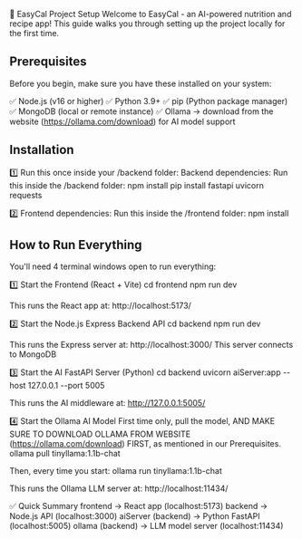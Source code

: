 🧠 EasyCal Project Setup
Welcome to EasyCal - an AI-powered nutrition and recipe app!
This guide walks you through setting up the project locally for the first time.

## Prerequisites
Before you begin, make sure you have these installed on your system:

✅ Node.js (v16 or higher)
✅ Python 3.9+
✅ pip (Python package manager)
✅ MongoDB (local or remote instance)
✅ Ollama → download from the website (https://ollama.com/download) for AI model support

## Installation
1️⃣ Run this once inside your /backend folder:
Backend dependencies:
Run this inside the /backend folder:
npm install
pip install fastapi uvicorn requests

2️⃣ Frontend dependencies:
Run this inside the /frontend folder:
npm install

## How to Run Everything
You'll need 4 terminal windows open to run everything:

1️⃣ Start the Frontend (React + Vite)
cd frontend
npm run dev

This runs the React app at: http://localhost:5173/

2️⃣ Start the Node.js Express Backend API
cd backend
npm run dev

This runs the Express server at: http://localhost:3000/
This server connects to MongoDB

3️⃣ Start the AI FastAPI Server (Python)
cd backend
uvicorn aiServer:app --host 127.0.0.1 --port 5005

This runs the AI middleware at: http://127.0.0.1:5005/

4️⃣ Start the Ollama AI Model
First time only, pull the model, AND MAKE SURE TO DOWNLOAD OLLAMA FROM WEBSITE (https://ollama.com/download) FIRST, as mentioned in our Prerequisites.
ollama pull tinyllama:1.1b-chat

Then, every time you start:
ollama run tinyllama:1.1b-chat

This runs the Ollama LLM server at: http://localhost:11434/

✅ Quick Summary
frontend → React app (localhost:5173)
backend → Node.js API (localhost:3000)
aiServer (backend) → Python FastAPI (localhost:5005)
ollama (backend) → LLM model server (localhost:11434)

